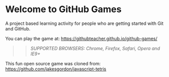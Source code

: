 # Welcome to GitHub Games

A project based learning activity for people who are getting started with Git and GitHub.

You can play the game at: https://githubteacher.github.io/github-games/

>> _*SUPPORTED BROWSERS*: Chrome, Firefox, Safari, Opera and IE9+_

This fun open source game was cloned from: https://github.com/jakesgordon/javascript-tetris
